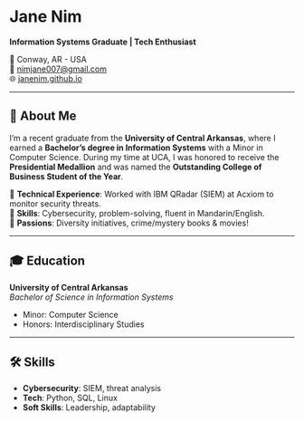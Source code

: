 # Jane Nim  
**Information Systems Graduate | Tech Enthusiast**  

📍 Conway, AR - USA  
📧 [nimjane007@gmail.com](mailto:nimjane007@gmail.com)  
🌐 [janenim.github.io](https://janenim.github.io)  

---

## 👋 About Me  

I’m a recent graduate from the **University of Central Arkansas**, where I earned a **Bachelor’s degree in Information Systems** with a Minor in Computer Science. During my time at UCA, I was honored to receive the **Presidential Medallion** and was named the **Outstanding College of Business Student of the Year**.  

🔹 **Technical Experience**: Worked with IBM QRadar (SIEM) at Acxiom to monitor security threats.  
🔹 **Skills**: Cybersecurity, problem-solving, fluent in Mandarin/English.  
🔹 **Passions**: Diversity initiatives, crime/mystery books & movies!  

---

## 🎓 Education  
**University of Central Arkansas**  
*Bachelor of Science in Information Systems*  
- Minor: Computer Science  
- Honors: Interdisciplinary Studies  

---

## 🛠️ Skills  
- **Cybersecurity**: SIEM, threat analysis  
- **Tech**: Python, SQL, Linux  
- **Soft Skills**: Leadership, adaptability  
